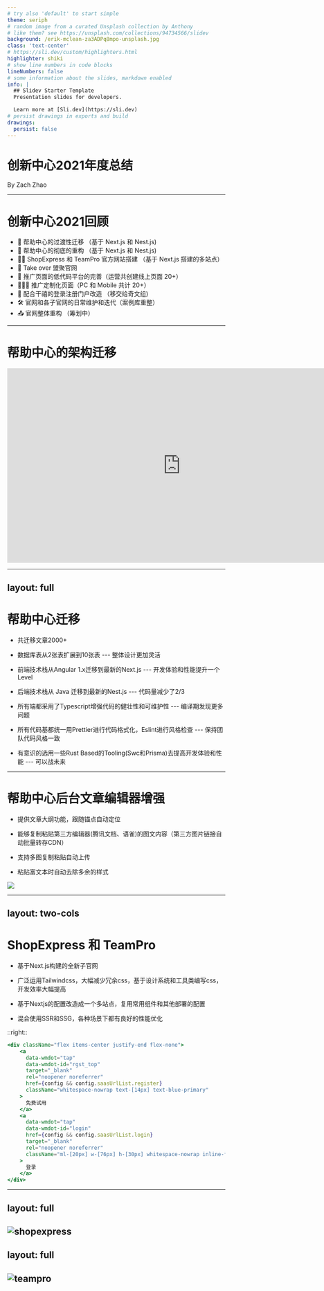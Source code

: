 ```yaml
---
# try also 'default' to start simple
theme: seriph
# random image from a curated Unsplash collection by Anthony
# like them? see https://unsplash.com/collections/94734566/slidev
background: /erik-mclean-za3ADPq8mpo-unsplash.jpg
class: 'text-center'
# https://sli.dev/custom/highlighters.html
highlighter: shiki
# show line numbers in code blocks
lineNumbers: false
# some information about the slides, markdown enabled
info: |
  ## Slidev Starter Template
  Presentation slides for developers.

  Learn more at [Sli.dev](https://sli.dev)
# persist drawings in exports and build
drawings:
  persist: false
---
```


# 创新中心2021年度总结

By Zach Zhao

<!--
你们看不见的吧
-->

---

# 创新中心2021回顾


- 📝 帮助中心的过渡性迁移 <span class="hl">（基于 Next.js 和 Nest.js) </span>
- 🎨 帮助中心的彻底的重构 <span class="hl">（基于 Next.js 和 Nest.js) </span>
- 🧑‍💻 ShopExpress 和 TeamPro 官方网站搭建 <span class="hl">（基于 Next.js 搭建的多站点）</span>
- 🐒 Take over 盟聚官网
- 🤹 推广页面的低代码平台的完善<span class="hl">（运营共创建线上页面 20+）</span>
- 🧔🏼‍♂️ 推广定制化页面<span class="hl">（PC 和 Mobile 共计 20+）</span>
- 🎥 配合干禧的登录注册门户改造 <span class="hl">（移交给奇文组) </span>
- 🛠 官网和各子官网的日常维护和迭代<span class="hl">（案例库重整）</span>
- 📤 官网整体重构 <span class="hl">（筹划中）</span>


---

# 帮助中心的架构迁移

<iframe style="border:none" width="800" height="450" src="https://whimsical.com/embed/3GvaXRZ7nFwRpk6dJAJsq8"></iframe>

---
layout: full
---

# 帮助中心迁移

- 共迁移文章2000+

- 数据库表从2张表扩展到10张表 <span class="hl"> --- 整体设计更加灵活 </span>

- 前端技术栈从Angular 1.x迁移到最新的Next.js <span class="hl"> --- 开发体验和性能提升一个Level </span>

- 后端技术栈从 Java 迁移到最新的Nest.js  <span class="hl"> --- 代码量减少了2/3  </span>

- 所有端都采用了Typescript增强代码的健壮性和可维护性 <span class="hl"> --- 编译期发现更多问题 </span>

- 所有代码基都统一用Prettier进行代码格式化，Eslint进行风格检查  <span class="hl">  --- 保持团队代码风格一致 </span>

- 有意识的选用一些Rust Based的Tooling(Swc和Prisma)去提高开发体验和性能  <span class="hl"> --- 可以战未来 </span>

---


# 帮助中心后台文章编辑器增强

<div grid="~ cols-3 gap-4" class="mt-10">
<div>

- 提供文章大纲功能，跟随锚点自动定位

- 能够复制粘贴第三方编辑器(腾讯文档、语雀)的图文内容（第三方图片链接自动批量转存CDN）

- 支持多图复制粘贴自动上传

- 粘贴富文本时自动去除多余的样式
</div>
<div class="col-span-2">
  <img src="/editor.png" class="w-full">
</div>
</div>

---
layout: two-cols
---
# ShopExpress 和 TeamPro

<div class="mt-10">

- 基于Next.js构建的全新子官网

- 广泛运用Tailwindcss，大幅减少冗余css，基于设计系统和工具类编写css，开发效率大幅提高

- 基于Nextjs的配置改造成一个多站点，复用常用组件和其他部署的配置

- 混合使用SSR和SSG，各种场景下都有良好的性能优化

</div>

::right::
```jsx
<div className="flex items-center justify-end flex-none">
    <a
      data-wmdot="tap"
      data-wmdot-id="rgst_top"
      target="_blank"
      rel="noopener noreferrer"
      href={config && config.saasUrlList.register}
      className="whitespace-nowrap text-[14px] text-blue-primary"
    >
      免费试用
    </a>
    <a
      data-wmdot="tap"
      data-wmdot-id="login"
      href={config && config.saasUrlList.login}
      target="_blank"
      rel="noopener noreferrer"
      className="ml-[20px] w-[76px] h-[30px] whitespace-nowrap inline-flex items-center justify-center border border-blue-primary rounded-[4px] shadow-btns text-[14px] text-white bg-blue-primary"
    >
      登录
    </a>
</div>
```

---
layout: full
---
![shopexpress](/shopexpress.png)
---
layout: full
---
![teampro](/teampro.png)
---